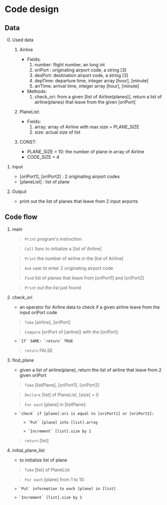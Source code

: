 
# Code design

## Data
0. Used data
	1. Airline
		- Fields:
			1. number: flight number, an long int
			2. oriPort : originating airport code, a string [3]
			3. desPort: destination airport code, a string [3]
			4. depTime: departure time, integer array [hour], [minute]
			5. arrTime:  arrival time, integer array [hour], [minute]
		- Methods:
			1. check_ori: from a given [list of Airline(planes)], return a list of airline(planes) that leave from the given [oriPort]

	2. PlaneList: 
		- Fields:
			1. array: array of Airline with max size = PLANE_SIZE
			2. size: actual size of list

	3. CONST:
		- PLANE_SIZE = 10: the number of plane in array of Airline
		- CODE_SIZE = 4

1. Input
	- [oriPort1], [oriPort2] : 2 originating airport codes
	- [planeList] : list of plane

2. Output
	- print out the list of planes that leave from 2 input airports

## Code flow
1. main
	> `Print` program's instruction

	> `Call` func to initialize a [list of Airline]

	> `Print` the number of airline in the [list of Airline]

	> `Ask` user to enter 2 originating airport code

	> `Find` list of planes that leave from [oriPort1] and [oriPort2]

	> `Print` out the list just found

2. check_ori
	- an operator for Airline data to check if a given airline leave from the input oriPort code

	> `Take` [airline], [oriPort]
	
	> `Compare` [oriPort of [airline]] with the [oriPort]:

		> `If` SAME: `return` TRUE

	> `return` FALSE

3. find_plane
	- given a  list of airline(plane), return the list of airline that leave from 2 given oriPort

	> `Take` [listPlane], [oriPort1], [oriPort2]

	> `Declare` [list] of PlaneList, [size] = 0

	> `For each` [plane] in [listPlane]:

		> `check` if [plane].ori is equal to [oriPort1] or [oriPort2]:

			> `Put` [plane] into [list].array

			> `Increment` [list].size by 1

	> `return` [list]

4. initial_plane_list
	- to initialize list of plane

	> `Take` [list] of PlaneList

	> `For each` [plane] from 1 to 10:
		
		> `Put` information to each [plane] in [list]

		> `Increment` [list].size by 1

